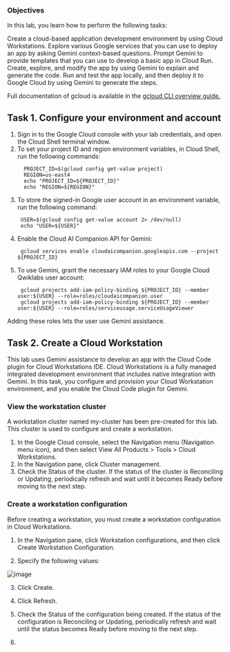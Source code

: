 ### Objectives
In this lab, you learn how to perform the following tasks:

Create a cloud-based application development environment by using Cloud Workstations.
Explore various Google services that you can use to deploy an app by asking Gemini context-based questions.
Prompt Gemini to provide templates that you can use to develop a basic app in Cloud Run.
Create, explore, and modify the app by using Gemini to explain and generate the code.
Run and test the app locally, and then deploy it to Google Cloud by using Gemini to generate the steps.

Full documentation of gcloud is available in the [gcloud CLI overview guide.](https://cloud.google.com/sdk/gcloud)

## Task 1. Configure your environment and account

1. Sign in to the Google Cloud console with your lab credentials, and open the Cloud Shell terminal window.
2. To set your project ID and region environment variables, in Cloud Shell, run the following commands:
   ```
     PROJECT_ID=$(gcloud config get-value project)
     REGION=us-east4
     echo "PROJECT_ID=${PROJECT_ID}"
     echo "REGION=${REGION}"
   ```
3. To store the signed-in Google user account in an environment variable, run the following command:
     ```
      USER=$(gcloud config get-value account 2> /dev/null)
      echo "USER=${USER}"
     ```
4. Enable the Cloud AI Companion API for Gemini:
   ```
    gcloud services enable cloudaicompanion.googleapis.com --project ${PROJECT_ID}
   ```
5. To use Gemini, grant the necessary IAM roles to your Google Cloud Qwiklabs user account:
   ```
    gcloud projects add-iam-policy-binding ${PROJECT_ID} --member user:${USER} --role=roles/cloudaicompanion.user
    gcloud projects add-iam-policy-binding ${PROJECT_ID} --member user:${USER} --role=roles/serviceusage.serviceUsageViewer
   ```
Adding these roles lets the user use Gemini assistance.

## Task 2. Create a Cloud Workstation
This lab uses Gemini assistance to develop an app with the Cloud Code plugin for Cloud Workstations IDE. Cloud Workstations is a fully managed integrated development environment that includes native integration with Gemini.
In this task, you configure and provision your Cloud Workstation environment, and you enable the Cloud Code plugin for Gemini.

### View the workstation cluster
A workstation cluster named my-cluster has been pre-created for this lab. This cluster is used to configure and create a workstation.

1. In the Google Cloud console, select the Navigation menu (Navigation menu icon), and then select View All Products > Tools > Cloud Workstations.
2. In the Navigation pane, click Cluster management.
3. Check the Status of the cluster. If the status of the cluster is Reconciling or Updating, periodically refresh and wait until it becomes Ready before moving to the next step.

### Create a workstation configuration

Before creating a workstation, you must create a workstation configuration in Cloud Workstations.

1. In the Navigation pane, click Workstation configurations, and then click Create Workstation Configuration.

2. Specify the following values:
   
  ![image](https://github.com/user-attachments/assets/e5088a2b-8dab-4f5f-903a-e51edb3a2b71)

3. Click Create.

4. Click Refresh.

5. Check the Status of the configuration being created. If the status of the configuration is Reconciling or Updating, periodically refresh and wait until the status becomes Ready before moving to the next step.

6. 


























